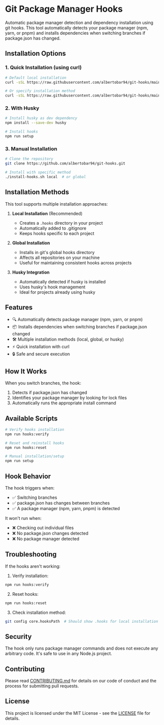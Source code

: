 # Git Package Manager Hooks

Automatic package manager detection and dependency installation using git hooks. This tool automatically detects your package manager (npm, yarn, or pnpm) and installs dependencies when switching branches if package.json has changed.

## Installation Options

### 1. Quick Installation (using curl)
```bash
# Default local installation
curl -sSL https://raw.githubusercontent.com/albertobar94/git-hooks/main/install-hooks.sh | bash

# Or specify installation method
curl -sSL https://raw.githubusercontent.com/albertobar94/git-hooks/main/install-hooks.sh | bash -s -- global
```

### 2. With Husky
```bash
# Install husky as dev dependency
npm install --save-dev husky

# Install hooks
npm run setup
```

### 3. Manual Installation
```bash
# Clone the repository
git clone https://github.com/albertobar94/git-hooks.git

# Install with specific method
./install-hooks.sh local  # or global
```

## Installation Methods

This tool supports multiple installation approaches:

1. **Local Installation** (Recommended)
   - Creates a `.hooks` directory in your project
   - Automatically added to .gitignore
   - Keeps hooks specific to each project

2. **Global Installation**
   - Installs in git's global hooks directory
   - Affects all repositories on your machine
   - Useful for maintaining consistent hooks across projects

3. **Husky Integration**
   - Automatically detected if husky is installed
   - Uses husky's hook management
   - Ideal for projects already using husky

## Features

- 🔍 Automatically detects package manager (npm, yarn, or pnpm)
- 📦 Installs dependencies when switching branches if package.json changed
- 🛠️ Multiple installation methods (local, global, or husky)
- ⚡ Quick installation with curl
- 🔒 Safe and secure execution

## How It Works

When you switch branches, the hook:
1. Detects if package.json has changed
2. Identifies your package manager by looking for lock files
3. Automatically runs the appropriate install command

## Available Scripts

```bash
# Verify hooks installation
npm run hooks:verify

# Reset and reinstall hooks
npm run hooks:reset

# Manual installation/setup
npm run setup
```

## Hook Behavior

The hook triggers when:
- ✅ Switching branches
- ✅ package.json has changes between branches
- ✅ A package manager (npm, yarn, pnpm) is detected

It won't run when:
- ❌ Checking out individual files
- ❌ No package.json changes detected
- ❌ No package manager detected

## Troubleshooting

If the hooks aren't working:

1. Verify installation:
```bash
npm run hooks:verify
```

2. Reset hooks:
```bash
npm run hooks:reset
```

3. Check installation method:
```bash
git config core.hooksPath  # Should show .hooks for local installation
```

## Security

The hook only runs package manager commands and does not execute any arbitrary code. It's safe to use in any Node.js project.

## Contributing

Please read [CONTRIBUTING.md](CONTRIBUTING.md) for details on our code of conduct and the process for submitting pull requests.

## License

This project is licensed under the MIT License - see the [LICENSE](LICENSE) file for details.